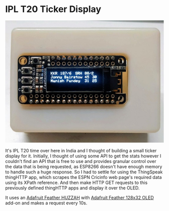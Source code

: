 # __IPL T20 Ticker Display__

![Image](/Images/IMG_1.jpg)

It's IPL T20 time over here in India and I thought of building a small ticker display for it.
Initially, I thought of using some API to get the stats however I couldn't find an API that is free to use and provides granular control over the data that is being requested, as ESP8266 doesn't have enough memory to handle such a huge response.
So I had to settle for using the ThingSpeak thingHTTP app, which scrapes the ESPN Cricinfo web page's required data using its XPath reference.
And then make HTTP GET requests to this previously defined thingHTTP apps and display it over the OLED.

It uses an [Adafruit Feather HUZZAH](https://www.adafruit.com/product/2821) with [Adafruit Feather 128x32 OLED](https://www.adafruit.com/product/2900) add-on and makes a request every 10s.
